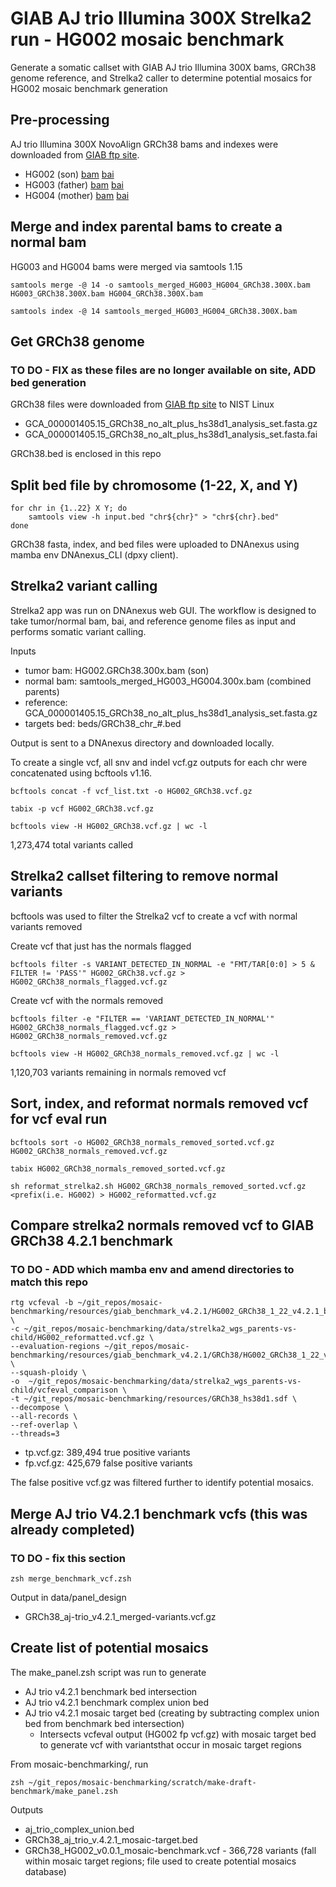 #  GIAB AJ trio Illumina 300X Strelka2 run - HG002 mosaic benchmark  

Generate a somatic callset with GIAB AJ trio Illumina 300X bams, GRCh38 genome reference, and Strelka2 caller to determine potential mosaics for HG002 mosaic benchmark generation

## Pre-processing

AJ trio Illumina 300X NovoAlign GRCh38 bams and indexes were downloaded from [GIAB ftp site](https://ftp.ncbi.nlm.nih.gov/ReferenceSamples/giab/data/AshkenazimTrio/). 

* HG002 (son) [bam](https://ftp-trace.ncbi.nlm.nih.gov/ReferenceSamples/giab/data/AshkenazimTrio/HG002_NA24385_son/NIST_HiSeq_HG002_Homogeneity-10953946/NHGRI_Illumina300X_AJtrio_novoalign_bams/HG002.GRCh38.300x.bam) [bai](https://ftp-trace.ncbi.nlm.nih.gov/ReferenceSamples/giab/data/AshkenazimTrio/HG002_NA24385_son/NIST_HiSeq_HG002_Homogeneity-10953946/NHGRI_Illumina300X_AJtrio_novoalign_bams/HG002.GRCh38.300x.bam.bai)
* HG003 (father) [bam](https://ftp-trace.ncbi.nlm.nih.gov/ReferenceSamples/giab/data/AshkenazimTrio/HG003_NA24149_father/NIST_HiSeq_HG003_Homogeneity-12389378/NHGRI_Illumina300X_AJtrio_novoalign_bams/HG003.GRCh38.300x.bam) [bai](https://ftp-trace.ncbi.nlm.nih.gov/ReferenceSamples/giab/data/AshkenazimTrio/HG003_NA24149_father/NIST_HiSeq_HG003_Homogeneity-12389378/NHGRI_Illumina300X_AJtrio_novoalign_bams/HG003.GRCh38.300x.bam.bai)
* HG004 (mother) [bam](https://ftp-trace.ncbi.nlm.nih.gov/ReferenceSamples/giab/data/AshkenazimTrio/HG004_NA24143_mother/NIST_HiSeq_HG004_Homogeneity-14572558/NHGRI_Illumina300X_AJtrio_novoalign_bams/HG004.GRCh38.300x.bam) [bai](https://ftp-trace.ncbi.nlm.nih.gov/ReferenceSamples/giab/data/AshkenazimTrio/HG004_NA24143_mother/NIST_HiSeq_HG004_Homogeneity-14572558/NHGRI_Illumina300X_AJtrio_novoalign_bams/HG004.GRCh38.300x.bam.bai)

## Merge and index parental bams to create a normal bam 

HG003 and HG004 bams were merged via samtools 1.15

```
samtools merge -@ 14 -o samtools_merged_HG003_HG004_GRCh38.300X.bam HG003_GRCh38.300X.bam HG004_GRCh38.300X.bam

samtools index -@ 14 samtools_merged_HG003_HG004_GRCh38.300X.bam
```

## Get GRCh38 genome 
### TO DO - FIX as these files are no longer available on site, ADD bed generation

GRCh38 files were downloaded from [GIAB ftp site](https://ftp.ncbi.nlm.nih.gov/ReferenceSamples/giab/release/references/GRCh38/)
to NIST Linux

* GCA_000001405.15_GRCh38_no_alt_plus_hs38d1_analysis_set.fasta.gz
* GCA_000001405.15_GRCh38_no_alt_plus_hs38d1_analysis_set.fasta.fai

GRCh38.bed is enclosed in this repo

## Split bed file by chromosome (1-22, X, and Y)

```
for chr in {1..22} X Y; do
    samtools view -h input.bed "chr${chr}" > "chr${chr}.bed"
done
```

GRCh38 fasta, index, and bed files were uploaded to DNAnexus using mamba env DNAnexus_CLI (dpxy client).


## Strelka2 variant calling

Strelka2 app was run on DNAnexus web GUI. The workflow is designed to take tumor/normal bam, bai, and reference genome files as input and performs somatic variant calling. 

Inputs 
* tumor bam: HG002.GRCh38.300x.bam (son)
* normal bam: samtools_merged_HG003_HG004.300x.bam (combined parents)
* reference: GCA_000001405.15_GRCh38_no_alt_plus_hs38d1_analysis_set.fasta.gz
* targets bed: beds/GRCh38_chr_#.bed 

Output is sent to a DNAnexus directory and downloaded locally.

To create a single vcf, all snv and indel vcf.gz outputs for each chr were concatenated using bcftools v1.16. 

```
bcftools concat -f vcf_list.txt -o HG002_GRCh38.vcf.gz

tabix -p vcf HG002_GRCh38.vcf.gz

bcftools view -H HG002_GRCh38.vcf.gz | wc -l
```

1,273,474 total variants called


## Strelka2 callset filtering to remove normal variants

bcftools was used to filter the Strelka2 vcf to create a vcf with normal variants removed

Create vcf that just has the normals flagged

```
bcftools filter -s VARIANT_DETECTED_IN_NORMAL -e "FMT/TAR[0:0] > 5 & FILTER != 'PASS'" HG002_GRCh38.vcf.gz > HG002_GRCh38_normals_flagged.vcf.gz
```

Create vcf with the normals removed

```
bcftools filter -e "FILTER == 'VARIANT_DETECTED_IN_NORMAL'" HG002_GRCh38_normals_flagged.vcf.gz > HG002_GRCh38_normals_removed.vcf.gz

bcftools view -H HG002_GRCh38_normals_removed.vcf.gz | wc -l
```

1,120,703 variants remaining in normals removed vcf


## Sort, index, and reformat normals removed vcf for vcf eval run

```
bcftools sort -o HG002_GRCh38_normals_removed_sorted.vcf.gz HG002_GRCh38_normals_removed.vcf.gz

tabix HG002_GRCh38_normals_removed_sorted.vcf.gz

sh reformat_strelka2.sh HG002_GRCh38_normals_removed_sorted.vcf.gz <prefix(i.e. HG002) > HG002_reformatted.vcf.gz
```

## Compare strelka2 normals removed vcf to GIAB GRCh38 4.2.1 benchmark
### TO DO - ADD which mamba env and amend directories to match this repo

```
rtg vcfeval -b ~/git_repos/mosaic-benchmarking/resources/giab_benchmark_v4.2.1/HG002_GRCh38_1_22_v4.2.1_benchmark.vcf.gz \
-c ~/git_repos/mosaic-benchmarking/data/strelka2_wgs_parents-vs-child/HG002_reformatted.vcf.gz \
--evaluation-regions ~/git_repos/mosaic-benchmarking/resources/giab_benchmark_v4.2.1/GRCh38/HG002_GRCh38_1_22_v4.2.1_benchmark_noinconsistent.bed \
--squash-ploidy \
-o  ~/git_repos/mosaic-benchmarking/data/strelka2_wgs_parents-vs-child/vcfeval_comparison \
-t ~/git_repos/mosaic-benchmarking/resources/GRCh38_hs38d1.sdf \
--decompose \
--all-records \
--ref-overlap \
--threads=3    
```

* tp.vcf.gz: 389,494 true positive variants
* fp.vcf.gz: 425,679 false positive variants

The false positive vcf.gz was filtered further to identify potential mosaics.

## Merge AJ trio V4.2.1 benchmark vcfs (this was already completed)
### TO DO - fix this section
```
zsh merge_benchmark_vcf.zsh
```
Output in data/panel_design

+ GRCh38_aj-trio_v4.2.1_merged-variants.vcf.gz

## Create list of potential mosaics

The make_panel.zsh script was run to generate 
* AJ trio v4.2.1 benchmark bed intersection 
* AJ trio v4.2.1 benchmark complex union bed
* AJ trio v4.2.1 mosaic target bed (creating by subtracting complex union bed from benchmark bed intersection)
  * Intersects vcfeval output (HG002 fp vcf.gz) with mosaic target bed to generate vcf with variantsthat occur in mosaic target regions

From mosaic-benchmarking/, run

```
zsh ~/git_repos/mosaic-benchmarking/scratch/make-draft-benchmark/make_panel.zsh
```

Outputs
+ aj_trio_complex_union.bed
+ GRCh38_aj_trio_v.4.2.1_mosaic-target.bed
+ GRCh38_HG002_v0.0.1_mosaic-benchmark.vcf - 366,728 variants (fall within mosaic target regions; file used to create potential mosaics database)

